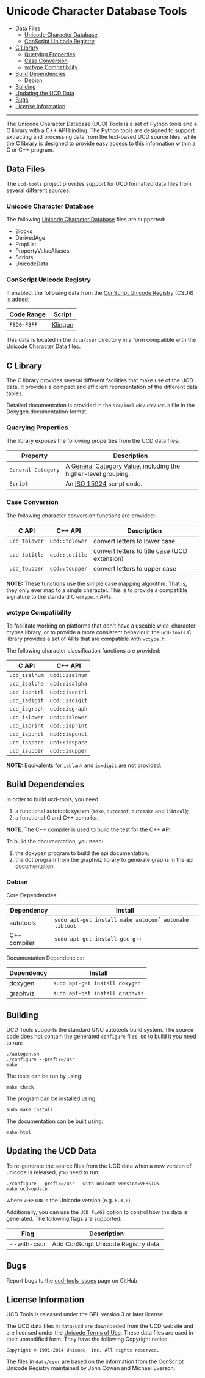 # Unicode Character Database Tools

- [Data Files](#data-files)
  - [Unicode Character Database](#unicode-character-database)
  - [ConScript Unicode Registry](#conscript-unicode-registry)
- [C Library](#c-library)
  - [Querying Properties](#querying-properties)
  - [Case Conversion](#case-conversion)
  - [wctype Compatibility](#wctype-compatibility)
- [Build Dependencies](#build-dependencies)
  - [Debian](#debian)
- [Building](#building)
- [Updating the UCD Data](#updating-the-ucd-data)
- [Bugs](#bugs)
- [License Information](#license-information)

----------

The Unicode Character Database (UCD) Tools is a set of Python tools and a C
library with a C++ API binding. The Python tools are designed to support
extracting and processing data from the text-based UCD source files, while
the C library is designed to provide easy access to this information within
a C or C++ program.

## Data Files

The `ucd-tools` project provides support for UCD formatted data files from
several different sources.

### Unicode Character Database

The following [Unicode Character Database](http://www.unicode.org/Public/9.0.0/ucd/)
files are supported:

*  Blocks
*  DerivedAge
*  PropList
*  PropertyValueAliases
*  Scripts
*  UnicodeData

### ConScript Unicode Registry

If enabled, the following data from the
[ConScript Unicode Registry](http://www.evertype.com/standards/csur/) (CSUR) is
added:

| Code Range   | Script  |
|--------------|---------|
| `F8D0-F8FF`  | [Klingon](http://www.evertype.com/standards/csur/klingon.html) |

This data is located in the `data/csur` directory in a form compatible with the
Unicode Character Data files.

## C Library

The C library provides several different facilities that make use of the UCD
data. It provides a compact and efficient representation of the different data
tables.

Detailed documentation is provided in the `src/include/ucd/ucd.h` file in the
Doxygen documentation format.

### Querying Properties

The library exposes the following properties from the UCD data files:

| Property           | Description |
|--------------------|-------------|
| `General_Category` | A [General Category Value](http://www.unicode.org/reports/tr44/#General_Category_Values), including the higher-level grouping. |
| `Script`           | An [ISO 15924](http://www.unicode.org/iso15924/iso15924-codes.html) script code. |

### Case Conversion

The following character conversion functions are provided:

| C API         | C++ API        | Description |
|---------------|----------------|-------------|
| `ucd_tolower` | `ucd::tolower` | convert letters to lower case |
| `ucd_totitle` | `ucd::totitle` | convert letters to title case (UCD extension) |
| `ucd_toupper` | `ucd::toupper` | convert letters to upper case |

__NOTE:__ These functions use the simple case mapping algorithm. That is, they
only ever map to a single character. This is to provide a compatible signature
to the standard C `wctype.h` APIs.

### wctype Compatibility

To facilitate working on platforms that don't have a useable wide-character
ctypes library, or to provide a more consistent behaviour, the `ucd-tools`
C library provides a set of APIs that are compatible with `wctype.h`.

The following character classification functions are provided:

| C API         | C++ API        |
|---------------|----------------|
| `ucd_isalnum` | `ucd::isalnum` |
| `ucd_isalpha` | `ucd::isalpha` |
| `ucd_iscntrl` | `ucd::iscntrl` |
| `ucd_isdigit` | `ucd::isdigit` |
| `ucd_isgraph` | `ucd::isgraph` |
| `ucd_islower` | `ucd::islower` |
| `ucd_isprint` | `ucd::isprint` |
| `ucd_ispunct` | `ucd::ispunct` |
| `ucd_isspace` | `ucd::isspace` |
| `ucd_isupper` | `ucd::isupper` |

__NOTE:__ Equivalents for `isblank` and `isxdigit` are not provided.

## Build Dependencies

In order to build ucd-tools, you need:

1.  a functional autotools system (`make`, `autoconf`, `automake` and `libtool`);
2.  a functional C and C++ compiler.

__NOTE__: The C++ compiler is used to build the test for the C++ API.

To build the documentation, you need:

1.  the doxygen program to build the api documentation;
2.  the dot program from the graphviz library to generate graphs in the api documentation.

### Debian

Core Dependencies:

| Dependency       | Install                                               |
|------------------|-------------------------------------------------------|
| autotools        | `sudo apt-get install make autoconf automake libtool` |
| C++ compiler     | `sudo apt-get install gcc g++`                        |

Documentation Dependencies:

| Dependency | Install                         |
|------------|---------------------------------|
| doxygen    | `sudo apt-get install doxygen`  |
| graphviz   | `sudo apt-get install graphviz` |

## Building

UCD Tools supports the standard GNU autotools build system. The source code
does not contain the generated `configure` files, so to build it you need to
run:

	./autogen.sh
	./configure --prefix=/usr
	make

The tests can be run by using:

	make check

The program can be installed using:

	sudo make install

The documentation can be built using:

	make html

## Updating the UCD Data

To re-generate the source files from the UCD data when a new version of
unicode is released, you need to run:

	./configure --prefix=/usr --with-unicode-version=VERSION
	make ucd-update

where `VERSION` is the Unicode version (e.g. `6.3.0`).

Additionally, you can use the `UCD_FLAGS` option to control how the data is
generated. The following flags are supported:

| Flag        | Description |
|-------------|-------------|
| --with-csur | Add ConScript Unicode Registry data. |

## Bugs

Report bugs to the [ucd-tools issues](https://github.com/rhdunn/ucd-tools/issues)
page on GitHub.

## License Information

UCD Tools is released under the GPL version 3 or later license.

The UCD data files in `data/ucd` are downloaded from the UCD website and are
licensed under the [Unicode Terms of Use](COPYING.UCD). These data files are
used in their unmodified form. They have the following Copyright notice:

    Copyright © 1991-2014 Unicode, Inc. All rights reserved.

The files in `data/csur` are based on the information from the ConScript
Unicode Registry maintained by John Cowan and Michael Everson.
